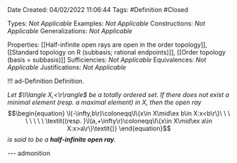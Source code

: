 <br />
<br />

Date Created: 04/02/2022 11:06:44
Tags: #Definition #Closed 

Types: _Not Applicable_
Examples: _Not Applicable_
Constructions: _Not Applicable_
Generalizations: _Not Applicable_

Properties: [[Half-infinite open rays are open in the order topology]], [[Standard topology on R (subbasis; rational endpoints)]], [[Order topology (basis = subbasis)]]
Sufficiencies: _Not Applicable_
Equivalences: _Not Applicable_
Justifications: _Not Applicable_

!!! ad-Definition Definition.

_Let $\l\langle X,<\r\rangle$ be a totally ordered set. If there does not exist a minimal element (resp. a maximal element) in $X$, then the open ray_
$$\begin{equation}
    \l(-\infty,b\r)\coloneqq\l\{x\in X\mid\ex b\in X:x<b\r\}\ \ \ \ \ \ \ \ \textit{(resp. }\l(a,+\infty\r)\coloneqq\l\{x\in X\mid\ex a\in X:x>a\r\}\textit{)}
\end{equation}$$
_is said to be a **half-infinite open ray**._

--- admonition
